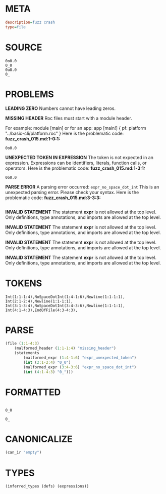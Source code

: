# META
~~~ini
description=fuzz crash
type=file
~~~
# SOURCE
~~~roc
0o0.0
0_0
0u8.0
0_
~~~
# PROBLEMS
**LEADING ZERO**
Numbers cannot have leading zeros.

**MISSING HEADER**
Roc files must start with a module header.

For example:
        module [main]
or for an app:
        app [main!] { pf: platform "../basic-cli/platform.roc" }
Here is the problematic code:
**fuzz_crash_015.md:1-0:1:**
```roc
0o0.0
```


**UNEXPECTED TOKEN IN EXPRESSION**
The token **<unknown>** is not expected in an expression.
Expressions can be identifiers, literals, function calls, or operators.
Here is the problematic code:
**fuzz_crash_015.md:1-3:1:**
```roc
0o0.0
```


**PARSE ERROR**
A parsing error occurred: `expr_no_space_dot_int`
This is an unexpected parsing error. Please check your syntax.
Here is the problematic code:
**fuzz_crash_015.md:3-3:3:**
```roc

```


**INVALID STATEMENT**
The statement **expr** is not allowed at the top level.
Only definitions, type annotations, and imports are allowed at the top level.

**INVALID STATEMENT**
The statement **expr** is not allowed at the top level.
Only definitions, type annotations, and imports are allowed at the top level.

**INVALID STATEMENT**
The statement **expr** is not allowed at the top level.
Only definitions, type annotations, and imports are allowed at the top level.

**INVALID STATEMENT**
The statement **expr** is not allowed at the top level.
Only definitions, type annotations, and imports are allowed at the top level.

# TOKENS
~~~zig
Int(1:1-1:4),NoSpaceDotInt(1:4-1:6),Newline(1:1-1:1),
Int(2:1-2:4),Newline(1:1-1:1),
Int(3:1-3:4),NoSpaceDotInt(3:4-3:6),Newline(1:1-1:1),
Int(4:1-4:3),EndOfFile(4:3-4:3),
~~~
# PARSE
~~~clojure
(file (1:1-4:3)
	(malformed_header (1:1-1:4) "missing_header")
	(statements
		(malformed_expr (1:4-1:6) "expr_unexpected_token")
		(int (2:1-2:4) "0_0")
		(malformed_expr (3:4-3:6) "expr_no_space_dot_int")
		(int (4:1-4:3) "0_")))
~~~
# FORMATTED
~~~roc

0_0

0_
~~~
# CANONICALIZE
~~~clojure
(can_ir "empty")
~~~
# TYPES
~~~clojure
(inferred_types (defs) (expressions))
~~~